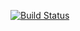 [![Build Status](https://travis-ci.org/ducky92fr/jasmine-testing.svg?branch=master)](https://travis-ci.org/ducky92fr/jasmine-testing)